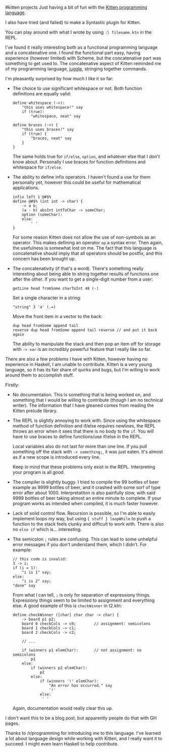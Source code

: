 <!---   so comments work. that's interesting.
        it also did what I wanted. that's a first. -->

#kitten projects
Just having a bit of fun with the
[Kitten programming language](https://github.com/evincarofautumn/kitten).

I also have tried (and failed) to make a Syntastic plugin for Kitten.

You can play around with what I wrote by using `:l filename.ktn` in the REPL.

I've found it really interesting both as a functional programming language
and a concatenative one. I found the functional part easy, having experience
(however limited) with Scheme, but the concatenative part was something to
get used to. The concatenative aspect of Kitten reminded me of my programming
language, [juggle](htts://github.com/cheezgi/juggle), stringing together
commands.

I'm pleasantly surprised by how much I like it so far:

*   The choice to use significant whitespace or not. Both function definitions
    are equally valid:

        define whitespace (->):
            "this uses whitespace!" say
            if (true):
                "whitespace, neat" say

        define braces (->) {
            "this uses braces!" say
            if (true) {
                "braces, neat" say
            }
        }

    The same holds true for `if/else`, `option`, and whatever else that I don't
    know about. Personally I use braces for function definitions and whitespace
    for `if/else`.

*   The ability to define infix operators. I haven't found a use for them
    personally yet, however this could be useful for mathematical applications.

        infix left 1 @#$%
        define @#$% (int int -> char) {
            -> a b;
            (a - b) absInt intToChar -> someChar;
            option (someChar):
            else:
                ' '
        }

    For some reason Kitten does not allow the use of non-symbols as an
    operator. This makes defining an operator `op` a syntax error. Then again,
    the usefulness is somewhat lost on me. The fact that this language is
    concatenative should imply that all operators should be postfix, and
    this concern has been brought up.

*   The concatenativity (if that's a word). There's something really
    interesting about being able to string together results of functions one
    after the other. If you want to get a single-digit number from a user:

        getLine head fromSome charToInt 48 (-)

    Set a single character in a string:

        "string" 3 'a' (.=)

    Move the front item in a vector to the back:

        dup head fromSome append tail
        reverse dup head fromSome append tail reverse // and put it back again

    The ability to manipulate the stack and then pop an item off for storage
    with `-> var` is an incredibly powerful feature that I really like so far.

There are also a few problems I have with Kitten, however having no experience
in Haskell, I am unable to contribute. Kitten is a very young language, so
it has its fair share of quirks and bugs, but I'm willing to work around them
to accomplish stuff.

Firstly:

*   No documentation. This is something that is being worked on, and something
    that I would be willing to contribute (though I am no technical writer).
    The information that I have gleaned comes from reading the Kitten prelude
    library.

*   The REPL is slightly annoying to work with. Since using the whitespace
    method of function definition and if/else requires newlines, the REPL
    throws an error when it sees that there is no body to the `if`. You will
    have to use braces to define functions/use if/else in the REPL.

    Local variables also do not last for more than one line. If you pull
    something off the stack with `-> something;`, it was just eaten. It's
    almost as if a new scope is introduced every line.

    Keep in mind that these problems only exist in the REPL. Interpreting your
    program is all good.

*   The compiler is slightly buggy. I tried to compile the 99 bottles of beer
    example as 9999 bottles of beer, and it crashed with some sorf of
    type error after about 1000. Interpretatiton is also painfully slow, with
    said 9999 bottles of beer taking almost an entire minute to complete.
    If your program works as intended when compiled, it is much faster however.

*   Lack of solid control flow. Recursion is possible, so I'm able to easily
    implement loops *my* way, but using `{ stuff } loopWhile` to push a
    function to the stack feels clunky and difficult to work with. There is
    also no `else if` which is... interesting.

*   The semicolon `;` rules are confusing. This can lead to some unhelpful
    error messages if you don't understand them, which I didn't. For example:

        // this code is invalid:
        3 -> i;
        if (i = 1):
            "i is 1" say;
        else:
            "i is 2" say;
        "done" say

    From what I can tell, `;` is only for separation of expressiony things.
    Expressiony things seem to be limited to assignment and everything else.
    A good example of this is `checkWinner` in t2.ktn:

        define checkWinner ([char] char char -> char) {
            -> board p1 p2;
            board 0 checkCols -> c0;        // assignment: semicolons
            board 1 checkCols -> c1;
            board 2 checkCols -> c2;

            // ...

            if (winners p1 elemChar):       // not assignment: no semicolons
                p1
            else:
                if (winners p2 elemChar):
                    p2
                else:
                    if (winners '!' elemChar):
                        "An error has occurred." say
                        '!'
                    else:
                     ' '

    Again, documentation would really clear this up.

I don't want this to be a blog post, but apparently people do that with GH
pages.

Thanks to /r/programming for introducing me to this language. I've learned a
lot about language design while working with Kitten, and I really want it to
succeed. I might even learn Haskell to help contribute.

